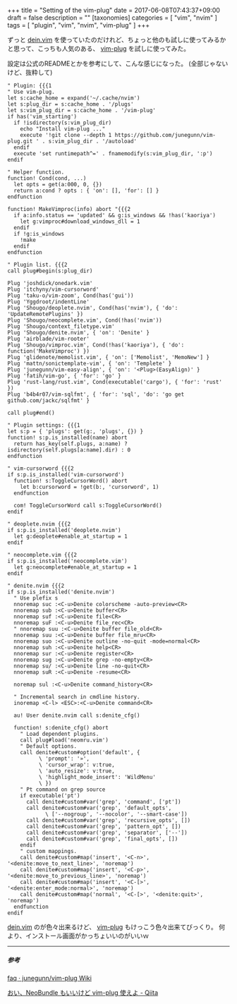 +++
title = "Setting of the vim-plug"
date = 2017-06-08T07:43:37+09:00
draft = false
description = ""
[taxonomies]
categories = [ "vim", "nvim" ]
tags = [ "plugin", "vim", "nvim", "vim-plug" ]
+++

ずっと [dein.vim](https://github.com/Shougo/dein.vim) を使っていたのだけれど、ちょっと他のも試しに使ってみるかと思って、こっちも人気のある、 [vim-plug](https://github.com/junegunn/vim-plug) を試しに使ってみた。

設定は公式のREADMEとかを参考にして、こんな感じになった。
(全部じゃないけど、抜粋して)

```vim
" Plugin: {{{1
" Use vim-plug.
let s:cache_home = expand('~/.cache/nvim')
let s:plug_dir = s:cache_home . '/plugs'
let s:vim_plug_dir = s:cache_home . '/vim-plug'
if has('vim_starting')
  if !isdirectory(s:vim_plug_dir)
    echo "Install vim-plug ..."
    execute '!git clone --depth 1 https://github.com/junegunn/vim-plug.git ' . s:vim_plug_dir . '/autoload'
  endif
  execute 'set runtimepath^=' . fnamemodify(s:vim_plug_dir, ':p')
endif

" Helper function.
function! Cond(cond, ...)
  let opts = get(a:000, 0, {})
  return a:cond ? opts : { 'on': [], 'for': [] }
endfunction

function! MakeVimproc(info) abort "{{{2
  if a:info.status == 'updated' && g:is_windows && !has('kaoriya')
    let g:vimproc#download_windows_dll = 1
  endif
  if !g:is_windows
    !make
  endif
endfunction

" Plugin list. {{{2
call plug#begin(s:plug_dir)

Plug 'joshdick/onedark.vim'
Plug 'itchyny/vim-cursorword'
Plug 'taku-o/vim-zoom', Cond(has('gui'))
Plug 'Yggdroot/indentLine'
Plug 'Shougo/deoplete.nvim', Cond(has('nvim'), { 'do': 'UpdateRemotePlugins' })
Plug 'Shougo/neocomplete.vim', Cond(!has('nvim'))
Plug 'Shougo/context_filetype.vim'
Plug 'Shougo/denite.nvim', { 'on': 'Denite' }
Plug 'airblade/vim-rooter'
Plug 'Shougo/vimproc.vim', Cond(!has('kaoriya'), { 'do': function('MakeVimproc') })
Plug 'glidenote/memolist.vim', { 'on': ['Memolist', 'MemoNew'] }
Plug 'mattn/sonictemplate-vim', { 'on': 'Templete' }
Plug 'junegunn/vim-easy-align', { 'on': '<Plug>(EasyAlign)' }
Plug 'fatih/vim-go', { 'for': 'go' }
Plug 'rust-lang/rust.vim', Cond(executable('cargo'), { 'for': 'rust' })
Plug 'b4b4r07/vim-sqlfmt', { 'for': 'sql', 'do': 'go get github.com/jackc/sqlfmt' }

call plug#end()

" Plugin settings: {{{1
let s:p = { 'plugs': get(g:, 'plugs', {}) }
function! s:p.is_installed(name) abort
  return has_key(self.plugs, a:name) ? isdirectory(self.plugs[a:name].dir) : 0
endfunction

" vim-cursorword {{{2
if s:p.is_installed('vim-cursorword')
  function! s:ToggleCursorWord() abort
    let b:cursorword = !get(b:, 'cursorword', 1)
  endfunction

  com! ToggleCursorWord call s:ToggleCursorWord()
endif

" deoplete.nvim {{{2
if s:p.is_installed('deoplete.nvim')
  let g:deoplete#enable_at_startup = 1
endif

" neocomplete.vim {{{2
if s:p.is_installed('neocomplete.vim')
  let g:neocomplete#enable_at_startup = 1
endif

" denite.nvim {{{2
if s:p.is_installed('denite.nvim')
  " Use plefix s
  nnoremap suc :<C-u>Denite colorscheme -auto-preview<CR>
  nnoremap sub :<C-u>Denite buffer<CR>
  nnoremap suf :<C-u>Denite file<CR>
  nnoremap suF :<C-u>Denite file_rec<CR>
  " nnoremap suu :<C-u>Denite buffer file_old<CR>
  nnoremap suu :<C-u>Denite buffer file_mru<CR>
  nnoremap suo :<C-u>Denite outline -no-quit -mode=normal<CR>
  nnoremap suh :<C-u>Denite help<CR>
  nnoremap sur :<C-u>Denite register<CR>
  nnoremap sug :<C-u>Denite grep -no-empty<CR>
  nnoremap su/ :<C-u>Denite line -no-quit<CR>
  nnoremap suR :<C-u>Denite -resume<CR>

  noremap sul :<C-u>Denite command_history<CR>

  " Incremental search in cmdline history.
  inoremap <C-l> <ESC>:<C-u>Denite command<CR>

  au! User denite.nvim call s:denite_cfg()

  function! s:denite_cfg() abort
    " Load dependent plugins.
    call plug#load('neomru.vim')
    " Default options.
    call denite#custom#option('default', {
          \ 'prompt': '»',
          \ 'cursor_wrap': v:true,
          \ 'auto_resize': v:true,
          \ 'highlight_mode_insert': 'WildMenu'
          \ })
    " Pt command on grep source
    if executable('pt')
      call denite#custom#var('grep', 'command', ['pt'])
      call denite#custom#var('grep', 'default_opts',
            \ ['--nogroup', '--nocolor', '--smart-case'])
      call denite#custom#var('grep', 'recursive_opts', [])
      call denite#custom#var('grep', 'pattern_opt', [])
      call denite#custom#var('grep', 'separator', ['--'])
      call denite#custom#var('grep', 'final_opts', [])
    endif
    " custom mappings.
    call denite#custom#map('insert', '<C-n>', '<denite:move_to_next_line>', 'noremap')
    call denite#custom#map('insert', '<C-p>', '<denite:move_to_previous_line>', 'noremap')
    call denite#custom#map('insert', '<C-[>', '<denite:enter_mode:normal>', 'noremap')
    call denite#custom#map('normal', '<C-[>', '<denite:quit>', 'noremap')
  endfunction
endif
```

[dein.vim](https://github.com/Shougo/dein.vim) のが色々出来るけど、 [vim-plug](https://github.com/junegunn/vim-plug) もけっこう色々出来てびっくり。
何より、インストール画面がかっちょいいのがいいｗ

- - -

##### 参考

[faq · junegunn/vim-plug Wiki](https://github.com/junegunn/vim-plug/wiki/faq)

[おい、NeoBundle もいいけど vim-plug 使えよ - Qiita](http://qiita.com/b4b4r07/items/fa9c8cceb321edea5da0)

